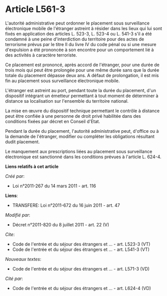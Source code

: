# Article L561-3

L'autorité administrative peut ordonner le placement sous surveillance électronique mobile de l'étranger astreint à résider
dans les lieux qui lui sont fixés en application des articles L. 523-3, L. 523-4 ou L. 541-3 s'il a été condamné à une peine
d'interdiction du territoire pour des actes de terrorisme prévus par le titre II du livre IV du code pénal ou si une mesure
d'expulsion a été prononcée à son encontre pour un comportement lié à des activités à caractère terroriste. 

Ce placement est prononcé, après accord de l'étranger, pour une durée de trois mois qui peut être prolongée pour une même
durée sans que la durée totale du placement dépasse deux ans. A défaut de prolongation, il est mis fin au placement sous
surveillance électronique mobile. 

L'étranger est astreint au port, pendant toute la durée du placement, d'un dispositif intégrant un émetteur permettant à tout
moment de déterminer à distance sa localisation sur l'ensemble du territoire national. 

La mise en œuvre du dispositif technique permettant le contrôle à distance peut être confiée à une personne de droit privé
habilitée dans des conditions fixées par décret en Conseil d'Etat. 

Pendant la durée du placement, l'autorité administrative peut, d'office ou à la demande de l'étranger, modifier ou compléter
les obligations résultant dudit placement. 

Le manquement aux prescriptions liées au placement sous surveillance électronique est sanctionné dans les conditions prévues
à l'article L. 624-4.

**Liens relatifs à cet article**

_Créé par_:

  - Loi n°2011-267 du 14 mars 2011 - art. 116

**Liens**:

  - TRANSFERE: Loi n°2011-672 du 16 juin 2011 - art. 47

_Modifié par_:

  - Décret n°2011-820 du 8 juillet 2011 - art. 22 (V)

_Cite_:

  - Code de l'entrée et du séjour des étrangers et ... - art. L523-3 (VT)
  - Code de l'entrée et du séjour des étrangers et ... - art. L541-3 (VT)

_Nouveaux textes_:

  - Code de l'entrée et du séjour des étrangers et ... - art. L571-3 (VD)

_Cité par_:

  - Code de l'entrée et du séjour des étrangers et ... - art. L624-4 (VD)
